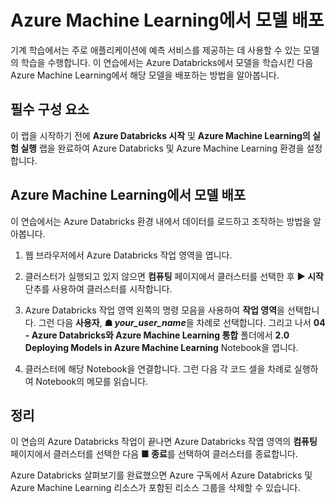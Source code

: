 ﻿---
lab:
    title: 'Azure Machine Learning에서 모델 배포'
    module: '모듈 4 - Azure Databricks와 Azure Machine Learning 통합'
---

# Azure Machine Learning에서 모델 배포

기계 학습에서는 주로 애플리케이션에 예측 서비스를 제공하는 데 사용할 수 있는 모델의 학습을 수행합니다. 이 연습에서는 Azure Databricks에서 모델을 학습시킨 다음 Azure Machine Learning에서 해당 모델을 배포하는 방법을 알아봅니다.

## 필수 구성 요소

이 랩을 시작하기 전에 **Azure Databricks 시작** 및 **Azure Machine Learning의 실험 실행** 랩을 완료하여 Azure Databricks 및 Azure Machine Learning 환경을 설정합니다.

## Azure Machine Learning에서 모델 배포

이 연습에서는 Azure Databricks 환경 내에서 데이터를 로드하고 조작하는 방법을 알아봅니다.

1. 웹 브라우저에서 Azure Databricks 작업 영역을 엽니다.

1. 클러스터가 실행되고 있지 않으면 **컴퓨팅** 페이지에서 클러스터를 선택한 후 **&#9654; 시작** 단추를 사용하여 클러스터를 시작합니다.

1. Azure Databricks 작업 영역 왼쪽의 명령 모음을 사용하여 **작업 영역**을 선택합니다. 그런 다음 **사용자**, **&#9751; *your_user_name***을 차례로 선택합니다. 그리고 나서 **04 - Azure Databricks와 Azure Machine Learning 통합** 폴더에서 **2.0 Deploying Models in Azure Machine Learning** Notebook을 엽니다.

1. 클러스터에 해당 Notebook을 연결합니다. 그런 다음 각 코드 셀을 차례로 실행하여 Notebook의 메모를 읽습니다.

## 정리

이 연습의 Azure Databricks 작업이 끝나면 Azure Databricks 작엽 영역의 **컴퓨팅** 페이지에서 클러스터를 선택한 다음 **&#9632; 종료**를 선택하여 클러스터를 종료합니다.

Azure Databricks 살펴보기를 완료했으면 Azure 구독에서 Azure Databricks 및 Azure Machine Learning 리소스가 포함된 리소스 그룹을 삭제할 수 있습니다.

